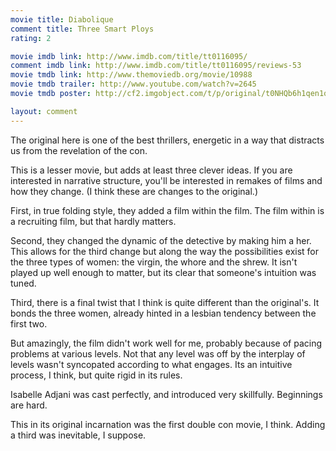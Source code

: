 ```yaml
---
movie title: Diabolique
comment title: Three Smart Ploys
rating: 2

movie imdb link: http://www.imdb.com/title/tt0116095/
comment imdb link: http://www.imdb.com/title/tt0116095/reviews-53
movie tmdb link: http://www.themoviedb.org/movie/10988
movie tmdb trailer: http://www.youtube.com/watch?v=2645
movie tmdb poster: http://cf2.imgobject.com/t/p/original/t0NHQb6h1qen1qL4Xxa71W1p7Y7.jpg

layout: comment
---
```


The original here is one of the best thrillers, energetic in a way that distracts us from the revelation of the con.

This is a lesser movie, but adds at least three clever ideas. If you are interested in narrative structure, you'll be interested in remakes of films and how they change. (I think these are changes to the original.)

First, in true folding style, they added a film within the film. The film within is a recruiting film, but that hardly matters.

Second, they changed the dynamic of the detective by making him a her. This allows for the third change but along the way the possibilities exist for the three types of women: the virgin, the whore and the shrew. It isn't played up well enough to matter, but its clear that someone's intuition was tuned.

Third, there is a final twist that I think is quite different than the original's. It bonds the three women, already hinted in a lesbian tendency between the first two. 

But amazingly, the film didn't work well for me, probably because of pacing problems at various levels. Not that any level was off by the interplay of levels wasn't syncopated according to what engages. Its an intuitive process, I think, but quite rigid in its rules.

Isabelle Adjani was cast perfectly, and introduced very skillfully. Beginnings are hard.

This in its original incarnation was the first double con movie, I think. Adding a third was inevitable, I suppose.